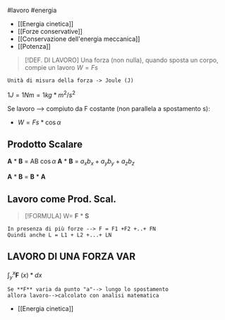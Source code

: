 #lavoro #energia
- [[Energia cinetica]]
- [[Forze conservative]]
- [[Conservazione dell'energia meccanica]]
- [[Potenza]]
>[!DEF. DI LAVORO]
>Una forza (non nulla), quando sposta un corpo, compie un lavoro
>$W =Fs$ 

	Unità di misura della forza -> Joule (J)

$1J = 1Nm = 1kg* m^2/s^2$

Se lavoro --> compiuto da F costante (non parallela a spostamento s):
- $W = Fs * \cos \alpha$ 

## Prodotto Scalare

**A** * **B** = AB $\cos \alpha$
**A** * **B** = $a_x b_x + a_y b_y + a_z b_z$ 

**A** * **B** = **B** * **A** 


## Lavoro come Prod. Scal.

> [!FORMULA]
>W= **F** * **S**

	In presenza di più forze --> F = F1 +F2 +..+ FN
	Quindi anche L = L1 + L2 +...+ LN

##  LAVORO DI UNA FORZA VAR

$\int_y^x$**F** $(x)*dx$ 

	Se **F** varia da punto "a"--> lungo lo spostamento
	allora lavoro-->calcolato con analisi matematica

- [[Energia cinetica]]
